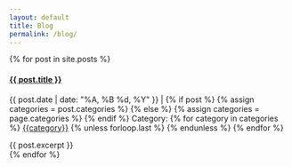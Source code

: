 ```yaml
---
layout: default
title: Blog
permalink: /blog/
---
```

<!-- This loops through blog posts -->
{% for post in site.posts %}
  <h4><a href="{{ post.url }}">{{ post.title }}</a></h4>
  <p class="small">
    <span>{{ post.date | date: "%A, %B %d, %Y" }}</span>
    <span> | </span>
    {% if post %}
    {% assign categories = post.categories %}
    {% else %}
    {% assign categories = page.categories %}
    {% endif %}
    <span>
    Category: 
    {% for category in categories %}
    <a href="{{site.baseurl}}/categories/#{{category|slugize}}">{{category}}</a>
    {% unless forloop.last %}&nbsp;{% endunless %}
    {% endfor %}
    </span>
  </p>
  <div class="content">
    {{ post.excerpt }}
  </div>
{% endfor %}
